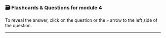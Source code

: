 ### 🗃️ Flashcards & Questions for module 4
To reveal the answer, click on the question or the `>` arrow to the left side of the question.

-----
